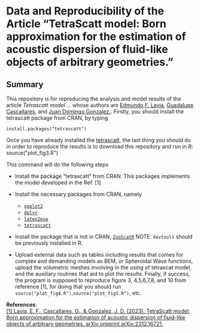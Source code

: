 # Data and Reproducibility of the Article “TetraScatt model: Born approximation for the estimation of acoustic dispersion of fluid-like objects of arbitrary geometries.”

## Summary

This repository is for reproducing the analysis and model results of the
article *Tetrascatt model ...* whose authors are [Edmundo F.
Lavia](https://scholar.google.com/citations?user=-IUa7a0AAAAJ&hl=en),  [Guadalupe Cascallares](https://scholar.google.com/citations?user=PNstC0kAAAAJ&hl=en), and [Juan Domingo Gonzalez.](https://scholar.google.com/citations?user=NdCPiVcAAAAJ&hl=en&oi=ao).
Firstly, you should install the tetrascatt package from CRAN, by typing

    install.packages("tetrascatt")

Once you have already installed the [tetrascatt](https://cran.r-project.org/web/packages/tetrascatt/index.html), the last thing you should do in order to reproduce the results is to download this repository and run in R: 
    source("plot_fig3.R")

This command will do the following steps
-   Install the package “tetrascatt” from CRAN. This packages implements the model developed in the Ref. [1]

-   Install the necessary packages from CRAN, namely

    -   [`ggplot2`](https://cran.r-project.org/web/packages/ggplot2/index.html)
    -   [`dplyr`](https://cran.r-project.org/web/packages/dplyr/index.html)
    -   [`latex2exp`](https://cran.r-project.org/web/packages/latex2exp/index.html)
    -   [`tetrascatt`](https://cran.r-project.org/web/packages/otrimle/index.html)

-   Install the package that is not in CRAN, [`ZooScatR`](https://github.com/AustralianAntarcticDivision/ZooScatR)
    NOTE: `devtools` should be previously installed in R.

-   Upload external data such as tables including results that comes for complex and demanding models as BEM, or Spheroidal Wave functions, upload the volumetric meshes involving in the using of tetrascat model, and the auxiliary routines that aid to plot the results. Finally, if success, the program is supposed to reproduce figure 3,
4,5,6,7,8, and 10 from reference [1], for doing that you should run `source("plot_fig4.R")`,`source("plot_fig5.R")`, etc.

**References**:  
[\[1\] Lavia, E. F., Cascallares, G., & Gonzalez, J. D. (2023). TetraScatt model: Born approximation for the estimation of acoustic dispersion of fluid-like objects of arbitrary geometries. arXiv preprint arXiv:2312.16721.](https://arxiv.org/pdf/2312.16721.pdf)
